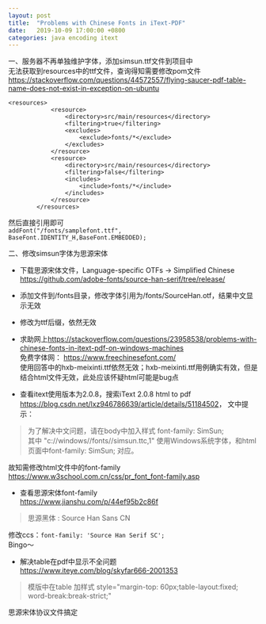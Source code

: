 ```yaml
---
layout: post
title:  "Problems with Chinese Fonts in iText-PDF"
date:   2019-10-09 17:00:00 +0800
categories: java encoding itext
---
```


一、服务器不再单独维护字体，添加simsun.ttf文件到项目中  
无法获取到resources中的ttf文件，查询得知需要修改pom文件  
<https://stackoverflow.com/questions/44572557/flying-saucer-pdf-table-name-does-not-exist-in-exception-on-ubuntu>
```
<resources>
            <resource>
                <directory>src/main/resources</directory>
                <filtering>true</filtering>
                <excludes>
                    <exclude>fonts/*</exclude>
                </excludes>
            </resource>
            <resource>
                <directory>src/main/resources</directory>
                <filtering>false</filtering>
                <includes>
                    <include>fonts/*</include>
                </includes>
            </resource>
        </resources>
```
然后直接引用即可  
`addFont("/fonts/samplefont.ttf", BaseFont.IDENTITY_H,BaseFont.EMBEDDED);`


二、修改simsun字体为思源宋体
* 下载思源宋体文件，Language-specific OTFs -> Simplified Chinese  
<https://github.com/adobe-fonts/source-han-serif/tree/release/>

* 添加文件到/fonts目录，修改字体引用为/fonts/SourceHan.otf，结果中文显示无效
* 修改为ttf后缀，依然无效
* 求助网上<https://stackoverflow.com/questions/23958538/problems-with-chinese-fonts-in-itext-pdf-on-windows-machines>  
免费字体网： <https://www.freechinesefont.com/>  
使用回答中的hxb-meixinti.ttf依然无效；hxb-meixinti.ttf用例确实有效，但是结合html文件无效，此处应该怀疑html可能是bug点
* 查看itext使用版本为2.0.8，搜索iText 2.0.8 html to pdf  
<https://blog.csdn.net/lxz946786639/article/details/51184502>， 文中提示： 
>为了解决中文问题，请在body中加入样式 font-family: SimSun;  
其中 "c://windows//fonts//simsun.ttc,1" 使用Windows系统字体，和html页面中font-family: SimSun; 对应。 

故知需修改html文件中的font-family
<https://www.w3school.com.cn/css/pr_font_font-family.asp>
* 查看思源宋体font-family  
<https://www.jianshu.com/p/44ef95b2c86f> 

>思源黑体 :  Source Han Sans CN

修改ccs：`font-family: 'Source Han Serif SC';`  
Bingo～
* 解决table在pdf中显示不全问题  
<https://www.iteye.com/blog/skyfar666-2001353>  
>模版中在table 加样式 style="margin-top: 60px;table-layout:fixed; word-break:break-strict;"

思源宋体协议文件搞定
